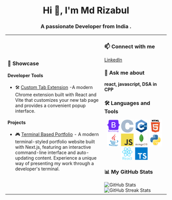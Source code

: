 <h1 align="center">Hi 👋, I'm Md Rizabul</h1>
<h3 align="center">A passionate Developer from India .</h3>

<table>
<tr>
<td width="60%">

### 🚀 Showcase

#### Developer Tools
- 🛠️ [Custom Tab Extension](https://github.com/Jaan19867/Custom-Tab-Extension) -A modern Chrome extension built with React and Vite that customizes your new tab page and provides a convenient popup interface.


<!-- #### Libraries
- 📚 Library 1 - Description here
- 📖 Library 2 - Description here
- 📱 Library 3 - Description here -->

<!-- #### Services
- 🌐 Service 1 - Description here
- ☁️ Service 2 - Description here
- 🔄 Service 3 - Description here -->

####  Projects
- 🎮 [Terminal Based Portfolio](https://github.com/Jaan19867/Terminal-based-portfolio) - A modern terminal-styled portfolio website built with Next.js, featuring an interactive command-line interface and auto-updating content. Experience a unique way of presenting my work through a developer's terminal.


</td>
<td width="40%">

### 📫 Connect with me 
<a href="https://www.linkedin.com/in/md-rizabul-074bbb256/">LinkedIn</a>

### 💬 Ask me about 
**react, javascript, DSA in CPP**

### 🛠️ Languages and Tools
<p align="center">
  <a href="https://getbootstrap.com" target="_blank" rel="noreferrer"><img src="https://raw.githubusercontent.com/devicons/devicon/master/icons/bootstrap/bootstrap-plain-wordmark.svg" alt="bootstrap" width="40" height="40"/></a>
  <a href="https://www.cprogramming.com/" target="_blank" rel="noreferrer"><img src="https://raw.githubusercontent.com/devicons/devicon/master/icons/c/c-original.svg" alt="c" width="40" height="40"/></a>
  <a href="https://www.w3schools.com/cpp/" target="_blank" rel="noreferrer"><img src="https://raw.githubusercontent.com/devicons/devicon/master/icons/cplusplus/cplusplus-original.svg" alt="cplusplus" width="40" height="40"/></a>
  <a href="https://www.w3.org/html/" target="_blank" rel="noreferrer"><img src="https://raw.githubusercontent.com/devicons/devicon/master/icons/html5/html5-original-wordmark.svg" alt="html5" width="40" height="40"/></a>
  <a href="https://www.java.com" target="_blank" rel="noreferrer"><img src="https://raw.githubusercontent.com/devicons/devicon/master/icons/java/java-original.svg" alt="java" width="40" height="40"/></a>
  <a href="https://developer.mozilla.org/en-US/docs/Web/JavaScript" target="_blank" rel="noreferrer"><img src="https://raw.githubusercontent.com/devicons/devicon/master/icons/javascript/javascript-original.svg" alt="javascript" width="40" height="40"/></a>
  <a href="https://www.mongodb.com/" target="_blank" rel="noreferrer"><img src="https://raw.githubusercontent.com/devicons/devicon/master/icons/mongodb/mongodb-original-wordmark.svg" alt="mongodb" width="40" height="40"/></a>
  <a href="https://www.python.org" target="_blank" rel="noreferrer"><img src="https://raw.githubusercontent.com/devicons/devicon/master/icons/python/python-original.svg" alt="python" width="40" height="40"/></a>
  <a href="https://reactjs.org/" target="_blank" rel="noreferrer"><img src="https://raw.githubusercontent.com/devicons/devicon/master/icons/react/react-original-wordmark.svg" alt="react" width="40" height="40"/></a>
  <a href="https://www.typescriptlang.org/" target="_blank" rel="noreferrer"><img src="https://raw.githubusercontent.com/devicons/devicon/master/icons/typescript/typescript-original.svg" alt="typescript" width="40" height="40"/></a>
</p>

### 📊 My GitHub Stats

<img src="https://github-readme-stats.vercel.app/api?username=jaan19867&show_icons=true&theme=radical&hide_border=true&include_all_commits=true&count_private=true" alt="GitHub Stats" />

<img src="https://github-readme-streak-stats.herokuapp.com/?user=jaan19867&theme=radical&hide_border=true" alt="GitHub Streak Stats"/>

</td>
</tr>
</table>

